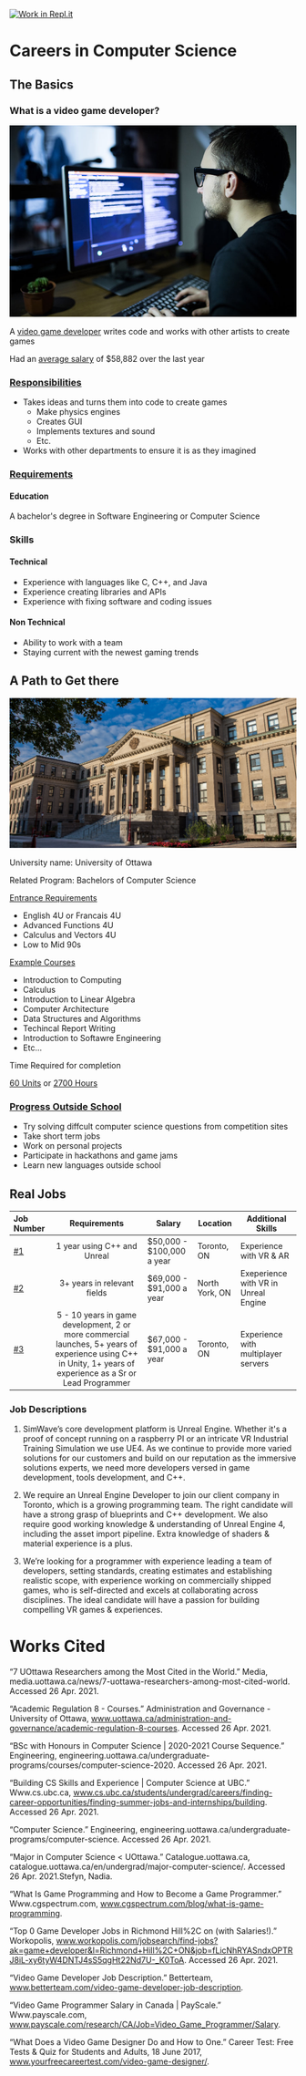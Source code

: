 [![Work in Repl.it](https://classroom.github.com/assets/work-in-replit-14baed9a392b3a25080506f3b7b6d57f295ec2978f6f33ec97e36a161684cbe9.svg)](https://classroom.github.com/online_ide?assignment_repo_id=4662991&assignment_repo_type=AssignmentRepo)
# Careers in Computer Science

## The Basics

### What is a video game developer?

![alt text](https://github.com/SACHSTech/careers-in-computer-science-WearyWasTaken/blob/main/Pictures/game_developer.jpg)

 A [video game developer](https://www.cgspectrum.com/blog/what-is-game-programming) writes code and works with other artists to create games

Had an [average salary](https://www.payscale.com/research/CA/Job=Video_Game_Programmer/Salary) of $58,882 over the last year

### [Responsibilities](https://www.cgspectrum.com/blog/what-is-game-programming)

* Takes ideas and turns them into code to create games
    * Make physics engines
    * Creates GUI
    * Implements textures and sound
    * Etc.
* Works with other departments to ensure it is as they imagined

### [Requirements](https://www.betterteam.com/video-game-developer-job-description)

#### Education

A bachelor's degree in Software Engineering or Computer Science

### Skills
 
#### Technical

* Experience with languages like C, C++, and Java
* Experience creating libraries and APIs
* Experience with fixing software and coding issues

#### Non Technical

* Ability to work with a team
* Staying current with the newest gaming trends

## A Path to Get there

![alt text](https://github.com/SACHSTech/careers-in-computer-science-WearyWasTaken/blob/main/Pictures/u%20ottawa.png)

University name: University of Ottawa

Related Program: Bachelors of Computer Science

[Entrance Requirements](https://engineering.uottawa.ca/undergraduate-programs/computer-science)

* English 4U or Francais 4U
* Advanced Functions 4U
* Calculus and Vectors 4U
* Low to Mid 90s

[Example Courses](https://catalogue.uottawa.ca/en/undergrad/major-computer-science/)

* Introduction to Computing
* Calculus
* Introduction to Linear Algebra
* Computer Architecture
* Data Structures and Algorithms
* Techincal Report Writing
* Introduction to Softawre Engineering
* Etc...

Time Required for completion

[60 Units](https://catalogue.uottawa.ca/en/undergrad/major-computer-science/) or [2700 Hours](https://www.uottawa.ca/administration-and-governance/academic-regulation-8-courses)

### [Progress Outside School](https://www.cs.ubc.ca/students/undergrad/careers/finding-career-opportunities/finding-summer-jobs-and-internships/building)

* Try solving diffcult computer science questions from competition sites
* Take short term jobs
* Work on personal projects
* Participate in hackathons and game jams
* Learn new languages outside school

## Real Jobs

|Job Number |Requirements                      |Salary                     |Location        |Additional Skills                     |
|:--------- |:--------------------------------:| ------------------------- | -------------- | ------------------------------------ |
| [#1](https://www.workopolis.com/jobsearch/find-jobs?ak=game+developer&l=Richmond+Hill%2C+ON&job=fLicNhRYASndxOPTRJ8iL-xy6tyW4DNTJ4sS5qgHt22Nd7U-_K0ToA)        | 1 year using C++ and Unreal      | $50,000 - $100,000 a year | Toronto, ON    | Experience with VR & AR              |
| [#2](https://www.workopolis.com/jobsearch/find-jobs?ak=game+developer&l=Richmond+Hill%2C+ON&job=CiPmDq9o66oZumIVXTHRvdfyibhtQGAWMX4daJXFYSaG0cOcPMj8Vg)        | 3+ years in relevant fields      | $69,000 - $91,000 a year  | North York, ON | Exeperience with VR in Unreal Engine |
| [#3](https://www.workopolis.com/jobsearch/find-jobs?ak=game+developer&l=Richmond+Hill%2C+ON&job=fLicNhRYASndxOPTRJ8iL-xy6tyW4DNTJ4sS5qgHt22Nd7U-_K0ToA)        | 5 - 10 years in game development, 2 or more commercial launches, 5+ years of experience using C++ in Unity, 1+ years of experience as a Sr or Lead Programmer | $67,000 - $91,000 a year  | Toronto, ON    | Experience with multiplayer servers  |

### Job Descriptions

1. SimWave’s core development platform is Unreal Engine. Whether it's a proof of concept running on a raspberry PI or an intricate VR Industrial Training Simulation we use UE4. As we continue to provide more varied solutions for our customers and build on our reputation as the immersive solutions experts, we need more developers versed in game development, tools development, and C++.

2. We require an Unreal Engine Developer to join our client company in Toronto, which is a growing programming team. The right candidate will have a strong grasp of blueprints and C++ development. We also require good working knowledge & understanding of Unreal Engine 4, including the asset import pipeline. Extra knowledge of shaders & material experience is a plus.

3. We’re looking for a programmer with experience leading a team of developers, setting standards, creating estimates and establishing realistic scope, with experience working on commercially shipped games, who is self-directed and excels at collaborating across disciplines. The ideal candidate will have a passion for building compelling VR games & experiences.

# Works Cited

“7 UOttawa Researchers among the Most Cited in the World.” Media, media.uottawa.ca/news/7-uottawa-researchers-among-most-cited-world. Accessed 26 Apr. 2021.

“Academic Regulation 8 - Courses.” Administration and Governance - University of Ottawa, www.uottawa.ca/administration-and-governance/academic-regulation-8-courses. Accessed 26 Apr. 2021.

“BSc with Honours in Computer Science | 2020-2021 Course Sequence.” Engineering, engineering.uottawa.ca/undergraduate-programs/courses/computer-science-2020. Accessed 26 Apr. 2021.

“Building CS Skills and Experience | Computer Science at UBC.” Www.cs.ubc.ca, www.cs.ubc.ca/students/undergrad/careers/finding-career-opportunities/finding-summer-jobs-and-internships/building. Accessed 26 Apr. 2021.

“Computer Science.” Engineering, engineering.uottawa.ca/undergraduate-programs/computer-science. Accessed 26 Apr. 2021.

“Major in Computer Science < UOttawa.” Catalogue.uottawa.ca, catalogue.uottawa.ca/en/undergrad/major-computer-science/. Accessed 26 Apr. 2021.Stefyn, Nadia. 

“What Is Game Programming and How to Become a Game Programmer.” Www.cgspectrum.com, www.cgspectrum.com/blog/what-is-game-programming.

“Top 0 Game Developer Jobs in Richmond Hill%2C on (with Salaries!).” Workopolis, www.workopolis.com/jobsearch/find-jobs?ak=game+developer&l=Richmond+Hill%2C+ON&job=fLicNhRYASndxOPTRJ8iL-xy6tyW4DNTJ4sS5qgHt22Nd7U-_K0ToA. Accessed 26 Apr. 2021.

“Video Game Developer Job Description.” Betterteam, www.betterteam.com/video-game-developer-job-description.

“Video Game Programmer Salary in Canada | PayScale.” Www.payscale.com, www.payscale.com/research/CA/Job=Video_Game_Programmer/Salary.

“What Does a Video Game Designer Do and How to One.” Career Test: Free Tests & Quiz for Students and Adults, 18 June 2017, www.yourfreecareertest.com/video-game-designer/.